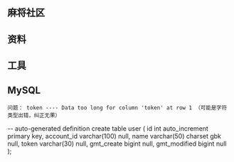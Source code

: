 ## 麻将社区

## 资料

## 工具

## MySQL
    问题： token ---- Data too long for column 'token' at row 1 （可能是字符类型出错，纠正无果）
-- auto-generated definition
create table user
(
    id           int auto_increment
        primary key,
    account_id   varchar(100)            null,
    name         varchar(50) charset gbk null,
    token        varchar(30)             null,
    gmt_create   bigint                  null,
    gmt_modified bigint                  null
);

